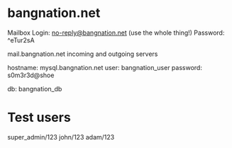 bangnation.net
==============

Mailbox Login: no-reply@bangnation.net (use the whole thing!)
Password: ^eTur2sA

mail.bangnation.net   incoming and outgoing servers

hostname:  mysql.bangnation.net
user: bangnation_user
password: s0m3r3d@shoe

db: bangnation_db

Test users
==========
super_admin/123
john/123
adam/123

